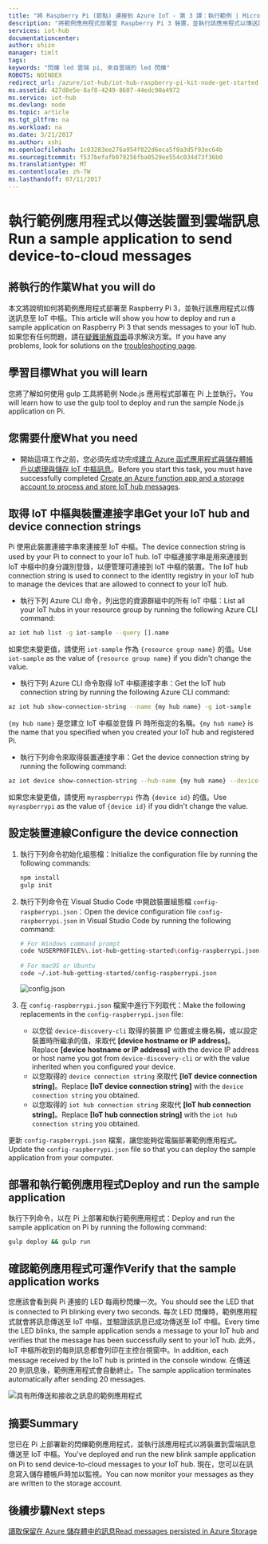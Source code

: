 ```yaml
---
title: "將 Raspberry Pi (節點) 連接到 Azure IoT - 第 3 課：執行範例 | Microsoft Docs"
description: "將範例應用程式部署至 Raspberry Pi 3 裝置，並執行該應用程式以傳送訊息至 IoT 中樞並讓 LED 閃爍。"
services: iot-hub
documentationcenter: 
author: shizn
manager: timlt
tags: 
keywords: "閃爍 led 雲端 pi, 來自雲端的 led 閃爍"
ROBOTS: NOINDEX
redirect_url: /azure/iot-hub/iot-hub-raspberry-pi-kit-node-get-started
ms.assetid: 427d8e5e-8af8-4249-8607-44edc90a4972
ms.service: iot-hub
ms.devlang: node
ms.topic: article
ms.tgt_pltfrm: na
ms.workload: na
ms.date: 3/21/2017
ms.author: xshi
ms.openlocfilehash: 1c03283ee276a954f822d6eca5f0a3d5f93ec64b
ms.sourcegitcommit: f537befafb079256fba0529ee554c034d73f36b0
ms.translationtype: MT
ms.contentlocale: zh-TW
ms.lasthandoff: 07/11/2017
---
```

# <a name="run-a-sample-application-to-send-device-to-cloud-messages"></a><span data-ttu-id="84035-104">執行範例應用程式以傳送裝置到雲端訊息</span><span class="sxs-lookup"><span data-stu-id="84035-104">Run a sample application to send device-to-cloud messages</span></span>
## <a name="what-you-will-do"></a><span data-ttu-id="84035-105">將執行的作業</span><span class="sxs-lookup"><span data-stu-id="84035-105">What you will do</span></span>
<span data-ttu-id="84035-106">本文將說明如何將範例應用程式部署至 Raspberry Pi 3，並執行該應用程式以傳送訊息至 IoT 中樞。</span><span class="sxs-lookup"><span data-stu-id="84035-106">This article will show you how to deploy and run a sample application on Raspberry Pi 3 that sends messages to your IoT hub.</span></span> <span data-ttu-id="84035-107">如果您有任何問題，請在[疑難排解頁面](iot-hub-raspberry-pi-kit-node-troubleshooting.md)尋求解決方案。</span><span class="sxs-lookup"><span data-stu-id="84035-107">If you have any problems, look for solutions on the [troubleshooting page](iot-hub-raspberry-pi-kit-node-troubleshooting.md).</span></span>

## <a name="what-you-will-learn"></a><span data-ttu-id="84035-108">學習目標</span><span class="sxs-lookup"><span data-stu-id="84035-108">What you will learn</span></span>
<span data-ttu-id="84035-109">您將了解如何使用 gulp 工具將範例 Node.js 應用程式部署在 Pi 上並執行。</span><span class="sxs-lookup"><span data-stu-id="84035-109">You will learn how to use the gulp tool to deploy and run the sample Node.js application on Pi.</span></span>

## <a name="what-you-need"></a><span data-ttu-id="84035-110">您需要什麼</span><span class="sxs-lookup"><span data-stu-id="84035-110">What you need</span></span>
* <span data-ttu-id="84035-111">開始這項工作之前，您必須先成功完成[建立 Azure 函式應用程式與儲存體帳戶以處理與儲存 IoT 中樞訊息](iot-hub-raspberry-pi-kit-node-lesson3-deploy-resource-manager-template.md)。</span><span class="sxs-lookup"><span data-stu-id="84035-111">Before you start this task, you must have successfully completed [Create an Azure function app and a storage account to process and store IoT hub messages](iot-hub-raspberry-pi-kit-node-lesson3-deploy-resource-manager-template.md).</span></span>

## <a name="get-your-iot-hub-and-device-connection-strings"></a><span data-ttu-id="84035-112">取得 IoT 中樞與裝置連接字串</span><span class="sxs-lookup"><span data-stu-id="84035-112">Get your IoT hub and device connection strings</span></span>
<span data-ttu-id="84035-113">Pi 使用此裝置連接字串來連接至 IoT 中樞。</span><span class="sxs-lookup"><span data-stu-id="84035-113">The device connection string is used by your Pi to connect to your IoT hub.</span></span> <span data-ttu-id="84035-114">IoT 中樞連接字串是用來連接到 IoT 中樞中的身分識別登錄，以便管理可連接到 IoT 中樞的裝置。</span><span class="sxs-lookup"><span data-stu-id="84035-114">The IoT hub connection string is used to connect to the identity registry in your IoT hub to manage the devices that are allowed to connect to your IoT hub.</span></span> 

* <span data-ttu-id="84035-115">執行下列 Azure CLI 命令，列出您的資源群組中的所有 IoT 中樞：</span><span class="sxs-lookup"><span data-stu-id="84035-115">List all your IoT hubs in your resource group by running the following Azure CLI command:</span></span>

```bash
az iot hub list -g iot-sample --query [].name
```

<span data-ttu-id="84035-116">如果您未變更值，請使用 `iot-sample` 作為 `{resource group name}` 的值。</span><span class="sxs-lookup"><span data-stu-id="84035-116">Use `iot-sample` as the value of `{resource group name}` if you didn't change the value.</span></span>

* <span data-ttu-id="84035-117">執行下列 Azure CLI 命令取得 IoT 中樞連接字串：</span><span class="sxs-lookup"><span data-stu-id="84035-117">Get the IoT hub connection string by running the following Azure CLI command:</span></span>

```bash
az iot hub show-connection-string --name {my hub name} -g iot-sample
```

<span data-ttu-id="84035-118">`{my hub name}` 是您建立 IoT 中樞並登錄 Pi 時所指定的名稱。</span><span class="sxs-lookup"><span data-stu-id="84035-118">`{my hub name}` is the name that you specified when you created your IoT hub and registered Pi.</span></span>

* <span data-ttu-id="84035-119">執行下列命令來取得裝置連接字串：</span><span class="sxs-lookup"><span data-stu-id="84035-119">Get the device connection string by running the following command:</span></span>

```bash
az iot device show-connection-string --hub-name {my hub name} --device-id myraspberrypi -g iot-sample
```

<span data-ttu-id="84035-120">如果您未變更值，請使用 `myraspberrypi` 作為 `{device id}` 的值。</span><span class="sxs-lookup"><span data-stu-id="84035-120">Use `myraspberrypi` as the value of `{device id}` if you didn't change the value.</span></span>

## <a name="configure-the-device-connection"></a><span data-ttu-id="84035-121">設定裝置連線</span><span class="sxs-lookup"><span data-stu-id="84035-121">Configure the device connection</span></span>
1. <span data-ttu-id="84035-122">執行下列命令初始化組態檔：</span><span class="sxs-lookup"><span data-stu-id="84035-122">Initialize the configuration file by running the following commands:</span></span>
   
   ```bash
   npm install
   gulp init
   ```
2. <span data-ttu-id="84035-123">執行下列命令在 Visual Studio Code 中開啟裝置組態檔 `config-raspberrypi.json`：</span><span class="sxs-lookup"><span data-stu-id="84035-123">Open the device configuration file `config-raspberrypi.json` in Visual Studio Code by running the following command:</span></span>
   
   ```bash
   # For Windows command prompt
   code %USERPROFILE%\.iot-hub-getting-started\config-raspberrypi.json
  
   # For macOS or Ubuntu
   code ~/.iot-hub-getting-started/config-raspberrypi.json
   ```
  
   ![config.json](media/iot-hub-raspberry-pi-lessons/lesson3/config.png)
3. <span data-ttu-id="84035-125">在 `config-raspberrypi.json` 檔案中進行下列取代：</span><span class="sxs-lookup"><span data-stu-id="84035-125">Make the following replacements in the `config-raspberrypi.json` file:</span></span>
   
   * <span data-ttu-id="84035-126">以您從 `device-discovery-cli` 取得的裝置 IP 位置或主機名稱，或以設定裝置時所繼承的值，來取代 **[device hostname or IP address]**。</span><span class="sxs-lookup"><span data-stu-id="84035-126">Replace **[device hostname or IP address]** with the device IP address or host name you got from `device-discovery-cli` or with the value inherited when you configured your device.</span></span>
   * <span data-ttu-id="84035-127">以您取得的 `device connection string` 來取代 **[IoT device connection string]**。</span><span class="sxs-lookup"><span data-stu-id="84035-127">Replace **[IoT device connection string]** with the `device connection string` you obtained.</span></span>
   * <span data-ttu-id="84035-128">以您取得的 `iot hub connection string` 來取代 **[IoT hub connection string]**。</span><span class="sxs-lookup"><span data-stu-id="84035-128">Replace **[IoT hub connection string]** with the `iot hub connection string` you obtained.</span></span>

<span data-ttu-id="84035-129">更新 `config-raspberrypi.json` 檔案，讓您能夠從電腦部署範例應用程式。</span><span class="sxs-lookup"><span data-stu-id="84035-129">Update the `config-raspberrypi.json` file so that you can deploy the sample application from your computer.</span></span>

## <a name="deploy-and-run-the-sample-application"></a><span data-ttu-id="84035-130">部署和執行範例應用程式</span><span class="sxs-lookup"><span data-stu-id="84035-130">Deploy and run the sample application</span></span>
<span data-ttu-id="84035-131">執行下列命令，以在 Pi 上部署和執行範例應用程式：</span><span class="sxs-lookup"><span data-stu-id="84035-131">Deploy and run the sample application on Pi by running the following command:</span></span>

```bash
gulp deploy && gulp run
```

## <a name="verify-that-the-sample-application-works"></a><span data-ttu-id="84035-132">確認範例應用程式可運作</span><span class="sxs-lookup"><span data-stu-id="84035-132">Verify that the sample application works</span></span>
<span data-ttu-id="84035-133">您應該會看到與 Pi 連接的 LED 每兩秒閃爍一次。</span><span class="sxs-lookup"><span data-stu-id="84035-133">You should see the LED that is connected to Pi blinking every two seconds.</span></span> <span data-ttu-id="84035-134">每次 LED 閃爍時，範例應用程式就會將訊息傳送至 IoT 中樞，並驗證該訊息已成功傳送至 IoT 中樞。</span><span class="sxs-lookup"><span data-stu-id="84035-134">Every time the LED blinks, the sample application sends a message to your IoT hub and verifies that the message has been successfully sent to your IoT hub.</span></span> <span data-ttu-id="84035-135">此外，IoT 中樞所收到的每則訊息都會列印在主控台視窗中。</span><span class="sxs-lookup"><span data-stu-id="84035-135">In addition, each message received by the IoT hub is printed in the console window.</span></span> <span data-ttu-id="84035-136">在傳送 20 則訊息後，範例應用程式會自動終止。</span><span class="sxs-lookup"><span data-stu-id="84035-136">The sample application terminates automatically after sending 20 messages.</span></span>

![具有所傳送和接收之訊息的範例應用程式](media/iot-hub-raspberry-pi-lessons/lesson3/gulp_run.png)

## <a name="summary"></a><span data-ttu-id="84035-138">摘要</span><span class="sxs-lookup"><span data-stu-id="84035-138">Summary</span></span>
<span data-ttu-id="84035-139">您已在 Pi 上部署新的閃爍範例應用程式，並執行該應用程式以將裝置到雲端訊息傳送至 IoT 中樞。</span><span class="sxs-lookup"><span data-stu-id="84035-139">You've deployed and run the new blink sample application on Pi to send device-to-cloud messages to your IoT hub.</span></span> <span data-ttu-id="84035-140">現在，您可以在訊息寫入儲存體帳戶時加以監視。</span><span class="sxs-lookup"><span data-stu-id="84035-140">You can now monitor your messages as they are written to the storage account.</span></span>

## <a name="next-steps"></a><span data-ttu-id="84035-141">後續步驟</span><span class="sxs-lookup"><span data-stu-id="84035-141">Next steps</span></span>
[<span data-ttu-id="84035-142">讀取保留在 Azure 儲存體中的訊息</span><span class="sxs-lookup"><span data-stu-id="84035-142">Read messages persisted in Azure Storage</span></span>](iot-hub-raspberry-pi-kit-node-lesson3-read-table-storage.md)

